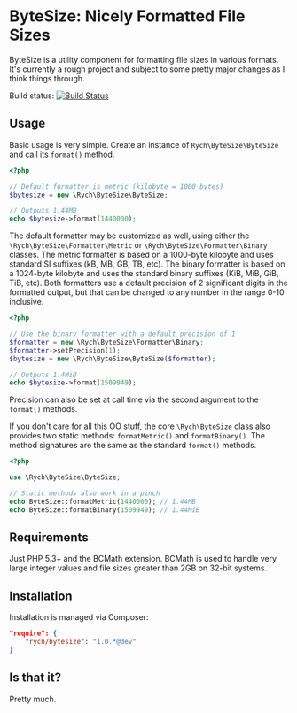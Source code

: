 ByteSize: Nicely Formatted File Sizes
=====================================

ByteSize is a utility component for formatting file sizes in various formats.
It's currently a rough project and subject to some pretty major changes as I
think things through.

Build status: [![Build Status](https://travis-ci.org/rchouinard/bytesize.png?branch=master)](https://travis-ci.org/rchouinard/bytesize)


Usage
-----

Basic usage is very simple. Create an instance of `Rych\ByteSize\ByteSize` and
call its `format()` method.

```php
<?php

// Default formatter is metric (kilobyte = 1000 bytes)
$bytesize = new \Rych\ByteSize\ByteSize;

// Outputs 1.44MB
echo $bytesize->format(1440000);
```

The default formatter may be customized as well, using either the
`\Rych\ByteSize\Formatter\Metric` or `\Rych\ByteSize\Formatter\Binary` classes.
The metric formatter is based on a 1000-byte kilobyte and uses standard SI
suffixes (kB, MB, GB, TB, etc). The binary formatter is based on a 1024-byte
kilobyte and uses the standard binary suffixes (KiB, MiB, GiB, TiB, etc). Both
formatters use a default precision of 2 significant digits in the formatted
output, but that can be changed to any number in the range 0-10 inclusive.

```php
<?php

// Use the binary formatter with a default precision of 1
$formatter = new \Rych\ByteSize\Formatter\Binary;
$formatter->setPrecision(1);
$bytesize = new \Rych\ByteSize\ByteSize($formatter);

// Outputs 1.4MiB
echo $bytesize->format(1509949);
```

Precision can also be set at call time via the second argument to the
`format()` methods.

If you don't care for all this OO stuff, the core `\Rych\ByteSize` class also
provides two static methods: `formatMetric()` and `formatBinary()`. The method
signatures are the same as the standard `format()` methods.

```php
<?php

use \Rych\ByteSize\ByteSize;

// Static methods also work in a pinch
echo ByteSize::formatMetric(1440000); // 1.44MB
echo ByteSize::formatBinary(1509949); // 1.44MiB
```


Requirements
------------

Just PHP 5.3+ and the BCMath extension. BCMath is used to handle very large
integer values and file sizes greater than 2GB on 32-bit systems.


Installation
------------

Installation is managed via Composer:

```json
"require": {
    "rych/bytesize": "1.0.*@dev"
}
```


Is that it?
-----------

Pretty much.

